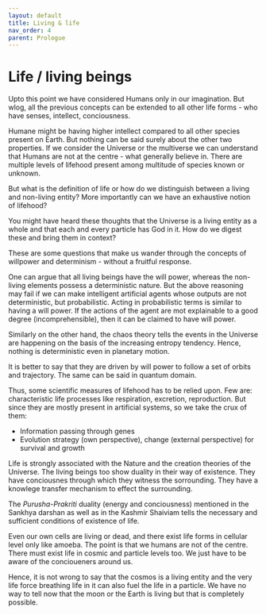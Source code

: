 ```yaml
---
layout: default
title: Living & life
nav_order: 4
parent: Prologue
---
```


# Life / living beings

Upto this point we have considered Humans only in our imagination. But wlog, all the previous concepts can be extended to all other life forms - who have senses, intellect, conciousness.

Humane might be having higher intellect compared to all other species present on Earth. But nothing can be said surely about the other two properties. If we consider the Universe or the multiverse we can understand that Humans are not at the centre - what generally believe in. There are multiple levels of lifehood present among multitude of species known or unknown.

But what is the definition of life or how do we distinguish between a living and non-living entity? More importantly can we have an exhaustive notion of lifehood?

You might have heard these thoughts that the Universe is a living entity as a whole and that each and every particle has God in it. How do we digest these and bring them in context?

These are some questions that make us wander through the concepts of willpower and determinism - without a fruitful response. 

One can argue that all living beings have the will power, whereas the non-living elements possess a deterministic nature.
But the above reasoning may fail if we can make intelligent artificial agents whose outputs are not deterministic, but probabilistic. Acting in probabilistic terms is similar to having a will power. If the actions of the agent are mot explainable to a good degree (incomprehensible), then it can be claimed to have will power.

Similarly on the other hand, the chaos theory tells the events in the Universe are happening on the basis of the increasing entropy tendency. Hence, nothing is deterministic even in planetary motion. 

It is better to say that they are driven by will power to follow a set of orbits and trajectory. The same can be said in quantum domain.

Thus, some scientific measures of lifehood has to be relied upon. Few are: characteristic life processes like respiration, excretion, reproduction. But since they are mostly present in artificial systems, so we take the crux of them:
- Information passing through genes
- Evolution strategy (own perspective), change (external perspective) for survival and growth

Life is strongly associated with the Nature and the creation theories of the Universe.
The living beings too show duality in their way of existence. They have conciousnes through which they witness the sorrounding. They have a knowlege transfer mechanism to effect the surrounding.

The *Purusha-Prakriti* duality (energy and conciousness) mentioned in the Sankhya darshan as well as in the Kashmir Shaiviam tells the necessary and sufficient conditions of existence of life.

Even our own cells are living or dead, and there exist life forms in cellular level only like amoeba. The point is that we humans are not of the centre. There must exist life in cosmic and particle levels too. We just have to be aware of the concioueners around us.

Hence, it is not wrong to say that the cosmos is a living entity and the very life force breathing life in it can also fuel the life in a particle. We have no way to tell now that the moon or the Earth is living but that is completely possible.



